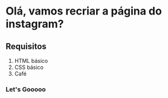 # **Olá, vamos recriar a página do instagram?**   

## Requisitos 

1. HTML básico
2. CSS básico
3. Café



### Let's Gooooo







